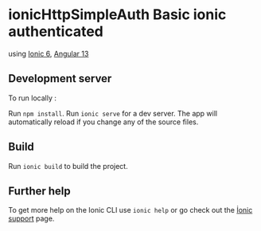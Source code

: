 # ionicHttpSimpleAuth Basic ionic authenticated
using [Ionic 6](https://ionicframework.com/), [Angular 13](https://angular.io/)

## Development server

To run locally :

Run `npm install`. Run `ionic serve` for a dev server. The app will automatically reload if you change any of the source files.

## Build

Run `ionic build` to build the project.

## Further help

To get more help on the Ionic CLI use `ionic help` or go check out the [İonic support](https://ionic.io/support) page.
